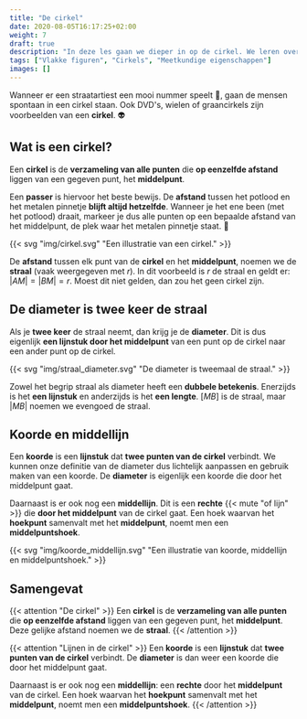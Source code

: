 ```yaml
---
title: "De cirkel"
date: 2020-08-05T16:17:25+02:00
weight: 7
draft: true
description: "In deze les gaan we dieper in op de cirkel. We leren over de straal, diameter, middelpunt en zaken zoals een koorde, middellijn en middelpuntshoek. We nemen ook een snelle kijk op de symmetrie van een cirkel."
tags: ["Vlakke figuren", "Cirkels", "Meetkundige eigenschappen"]
images: []
---
```

Wanneer er een straatartiest een mooi nummer speelt :saxophone:, gaan de mensen spontaan in een cirkel staan. Ook DVD's, wielen of graancirkels zijn voorbeelden van een **cirkel**. :alien:

## Wat is een cirkel?
Een **cirkel** is de **verzameling van alle punten** die **op eenzelfde afstand** liggen van een gegeven punt, het **middelpunt**. 

Een **passer** is hiervoor het beste bewijs. De **afstand** tussen het potlood en het metalen pinnetje **blijft altijd hetzelfde**. Wanneer je het ene been (met het potlood) draait, markeer je dus alle punten op een bepaalde afstand van het middelpunt, de plek waar het metalen pinnetje staat. :brain:

{{< svg "img/cirkel.svg" "Een illustratie van een cirkel." >}}

De **afstand** tussen elk punt van de **cirkel** en het **middelpunt**, noemen we de **straal** (vaak weergegeven met $r$). In dit voorbeeld is $r$ de straal en geldt er: $|AM| = |BM| = r$. Moest dit niet gelden, dan zou het geen cirkel zijn.

## De diameter is twee keer de straal
Als je **twee keer** de straal neemt, dan krijg je de **diameter**. Dit is dus eigenlijk **een lijnstuk door het middelpunt** van een punt op de cirkel naar een ander punt op de cirkel. 

{{< svg "img/straal_diameter.svg" "De diameter is tweemaal de straal." >}}

Zowel het begrip straal als diameter heeft een **dubbele betekenis**. Enerzijds is het **een lijnstuk** en anderzijds is het **een lengte**. $[MB]$ is de straal, maar $|MB|$ noemen we evengoed de straal.

## Koorde en middellijn
Een **koorde** is een **lijnstuk** dat **twee punten van de cirkel** verbindt. We kunnen onze definitie van de diameter dus lichtelijk aanpassen en gebruik maken van een koorde. De **diameter** is eigenlijk een koorde die door het middelpunt gaat.

Daarnaast is er ook nog een **middellijn**. Dit is een **rechte** {{< mute "of lijn" >}} die **door het middelpunt** van de cirkel gaat. Een hoek waarvan het **hoekpunt** samenvalt met het **middelpunt**, noemt men een **middelpuntshoek**.

{{< svg "img/koorde_middellijn.svg" "Een illustratie van koorde, middellijn en middelpuntshoek." >}}

## Samengevat
{{< attention "De cirkel" >}}
Een **cirkel** is de **verzameling van alle punten** die **op eenzelfde afstand** liggen van een gegeven punt, het **middelpunt**. Deze gelijke afstand noemen we de **straal**.
{{< /attention >}}

{{< attention "Lijnen in de cirkel" >}}
Een **koorde** is een **lijnstuk** dat **twee punten van de cirkel** verbindt. De **diameter** is dan weer een koorde die door het middelpunt gaat.

Daarnaast is er ook nog een **middellijn**: een **rechte** door het **middelpunt** van de cirkel. Een hoek waarvan het **hoekpunt** samenvalt met het **middelpunt**, noemt men een **middelpuntshoek**.
{{< /attention >}}
